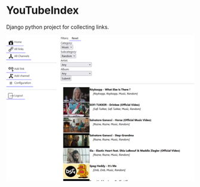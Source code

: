 # YouTubeIndex

Django python project for collecting links.

![](https://raw.githubusercontent.com/rumca-js/Django-YouTube-App/main/screenshots/link_preview.PNG)
